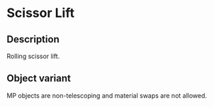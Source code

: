 # Scissor Lift

## Description

Rolling scissor lift.

## Object variant

MP objects are non-telescoping and material swaps are not allowed.
